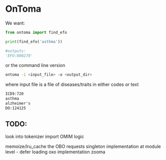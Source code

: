 # OnToma


We want:

```python
from ontoma import find_efo

print(find_efo('asthma'))

#outputs:
'EFO:000270'
```

or the command line version

```sh
ontoma -i <input_file> -o <output_dir>
```

where input file is a file of diseases/traits in either codes or text

```txt
ICD9:720
asthma
alzheimer's
DO:124125
```


## TODO:

look into tokenizer
import OMIM logic

memoize/lru_cache the OBO requests
singleton implementation at module level - defer loading
oxo implementation
zooma
